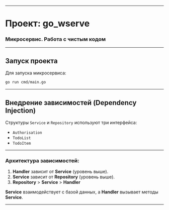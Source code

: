 
---

# Проект: go_wserve

### Микросервис. Работа с чистым кодом

---

## Запуск проекта

Для запуска микросервиса:

```bash
go run cmd/main.go
```

---

## Внедрение зависимостей (Dependency Injection)

Структуры `Service` и `Repository` используют три интерфейса:

- `Authorisation`
- `TodoList`
- `TodoItem`

---

### Архитектура зависимостей:

1. **Handler** зависит от **Service** (уровень выше).
2. **Service** зависит от **Repository** (уровень выше).
3. **Repository** > **Service** > **Handler**

**Service** взаимодействует с базой данных, а **Handler** вызывает методы **Service**.

---
